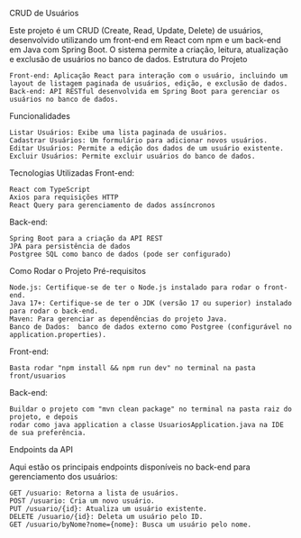 CRUD de Usuários

Este projeto é um CRUD (Create, Read, Update, Delete) de usuários, desenvolvido utilizando um front-end em React com npm e um back-end em Java com Spring Boot. O sistema permite a criação, leitura, atualização e exclusão de usuários no banco de dados.
Estrutura do Projeto

    Front-end: Aplicação React para interação com o usuário, incluindo um layout de listagem paginada de usuários, edição, e exclusão de dados.
    Back-end: API RESTful desenvolvida em Spring Boot para gerenciar os usuários no banco de dados.

Funcionalidades

    Listar Usuários: Exibe uma lista paginada de usuários.
    Cadastrar Usuários: Um formulário para adicionar novos usuários.
    Editar Usuários: Permite a edição dos dados de um usuário existente.
    Excluir Usuários: Permite excluir usuários do banco de dados.

Tecnologias Utilizadas
Front-end:

    React com TypeScript
    Axios para requisições HTTP
    React Query para gerenciamento de dados assíncronos

Back-end:

    Spring Boot para a criação da API REST
    JPA para persistência de dados
    Postgree SQL como banco de dados (pode ser configurado)

Como Rodar o Projeto
Pré-requisitos

    Node.js: Certifique-se de ter o Node.js instalado para rodar o front-end.
    Java 17+: Certifique-se de ter o JDK (versão 17 ou superior) instalado para rodar o back-end.
    Maven: Para gerenciar as dependências do projeto Java.
    Banco de Dados:  banco de dados externo como Postgree (configurável no application.properties).

Front-end:

    Basta rodar "npm install && npm run dev" no terminal na pasta front/usuarios
    
Back-end:

    Buildar o projeto com "mvn clean package" no terminal na pasta raiz do projeto, e depois
    rodar como java application a classe UsuariosApplication.java na IDE de sua preferência.
    
    
Endpoints da API

Aqui estão os principais endpoints disponíveis no back-end para gerenciamento dos usuários:

    GET /usuario: Retorna a lista de usuários.
    POST /usuario: Cria um novo usuário.
    PUT /usuario/{id}: Atualiza um usuário existente.
    DELETE /usuario/{id}: Deleta um usuário pelo ID.
    GET /usuario/byNome?nome={nome}: Busca um usuário pelo nome.
